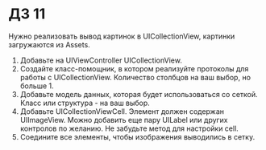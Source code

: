 #  ДЗ 11

Нужно реализовать вывод картинок в UICollectionView, картинки загружаются из Assets.

1. Добавьте на UIViewController UICollectionView.
2. Создайте класс-помощник, в котором реализуйте протоколы для работы с UICollectionView. Количество столбцов на ваш выбор, но больше 1.
3. Добавьте модель данных, которая будет использоваться со сеткой. Класс или структура - на ваш выбор.
4. Добавьте UICollectionViewCell. Элемент должен содержан UIImageView. Можно добавить еще пару UILabel или других контролов по желанию. Не забудьте метод для настройки cell.
5. Соедините все элементы, чтобы изображения выводились в сетку.

